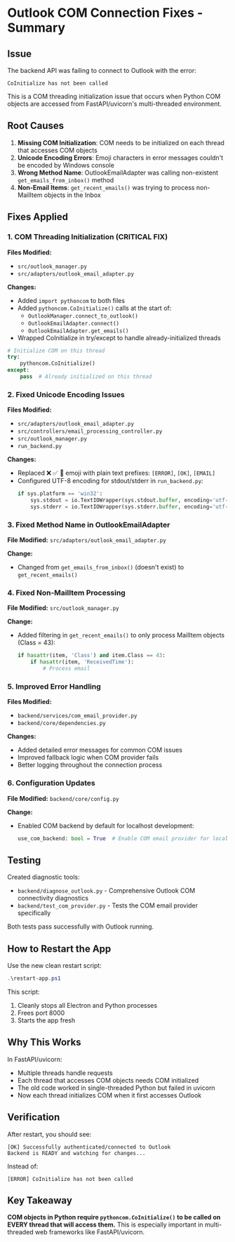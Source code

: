 # Outlook COM Connection Fixes - Summary

## Issue
The backend API was failing to connect to Outlook with the error:
```
CoInitialize has not been called
```

This is a COM threading initialization issue that occurs when Python COM objects are accessed from FastAPI/uvicorn's multi-threaded environment.

## Root Causes

1. **Missing COM Initialization**: COM needs to be initialized on each thread that accesses COM objects
2. **Unicode Encoding Errors**: Emoji characters in error messages couldn't be encoded by Windows console
3. **Wrong Method Name**: OutlookEmailAdapter was calling non-existent `get_emails_from_inbox()` method
4. **Non-Email Items**: `get_recent_emails()` was trying to process non-MailItem objects in the Inbox

## Fixes Applied

### 1. COM Threading Initialization (CRITICAL FIX)

**Files Modified:**
- `src/outlook_manager.py`
- `src/adapters/outlook_email_adapter.py`

**Changes:**
- Added `import pythoncom` to both files
- Added `pythoncom.CoInitialize()` calls at the start of:
  - `OutlookManager.connect_to_outlook()`
  - `OutlookEmailAdapter.connect()`
  - `OutlookEmailAdapter.get_emails()`
- Wrapped CoInitialize in try/except to handle already-initialized threads

```python
# Initialize COM on this thread
try:
    pythoncom.CoInitialize()
except:
    pass  # Already initialized on this thread
```

### 2. Fixed Unicode Encoding Issues

**Files Modified:**
- `src/adapters/outlook_email_adapter.py`
- `src/controllers/email_processing_controller.py`
- `src/outlook_manager.py`
- `run_backend.py`

**Changes:**
- Replaced ❌ ✅ 📧 emoji with plain text prefixes: `[ERROR]`, `[OK]`, `[EMAIL]`
- Configured UTF-8 encoding for stdout/stderr in `run_backend.py`:
  ```python
  if sys.platform == 'win32':
      sys.stdout = io.TextIOWrapper(sys.stdout.buffer, encoding='utf-8', errors='replace')
      sys.stderr = io.TextIOWrapper(sys.stderr.buffer, encoding='utf-8', errors='replace')
  ```

### 3. Fixed Method Name in OutlookEmailAdapter

**File Modified:** `src/adapters/outlook_email_adapter.py`

**Change:**
- Changed from `get_emails_from_inbox()` (doesn't exist) to `get_recent_emails()`

### 4. Fixed Non-MailItem Processing

**File Modified:** `src/outlook_manager.py`

**Change:**
- Added filtering in `get_recent_emails()` to only process MailItem objects (Class = 43):
  ```python
  if hasattr(item, 'Class') and item.Class == 43:
      if hasattr(item, 'ReceivedTime'):
          # Process email
  ```

### 5. Improved Error Handling

**Files Modified:**
- `backend/services/com_email_provider.py`
- `backend/core/dependencies.py`

**Changes:**
- Added detailed error messages for common COM issues
- Improved fallback logic when COM provider fails
- Better logging throughout the connection process

### 6. Configuration Updates

**File Modified:** `backend/core/config.py`

**Change:**
- Enabled COM backend by default for localhost development:
  ```python
  use_com_backend: bool = True  # Enable COM email provider for localhost
  ```

## Testing

Created diagnostic tools:
- `backend/diagnose_outlook.py` - Comprehensive Outlook COM connectivity diagnostics
- `backend/test_com_provider.py` - Tests the COM email provider specifically

Both tests pass successfully with Outlook running.

## How to Restart the App

Use the new clean restart script:
```powershell
.\restart-app.ps1
```

This script:
1. Cleanly stops all Electron and Python processes
2. Frees port 8000
3. Starts the app fresh

## Why This Works

In FastAPI/uvicorn:
- Multiple threads handle requests
- Each thread that accesses COM objects needs COM initialized
- The old code worked in single-threaded Python but failed in uvicorn
- Now each thread initializes COM when it first accesses Outlook

## Verification

After restart, you should see:
```
[OK] Successfully authenticated/connected to Outlook
Backend is READY and watching for changes...
```

Instead of:
```
[ERROR] CoInitialize has not been called
```

## Key Takeaway

**COM objects in Python require `pythoncom.CoInitialize()` to be called on EVERY thread that will access them.** This is especially important in multi-threaded web frameworks like FastAPI/uvicorn.
